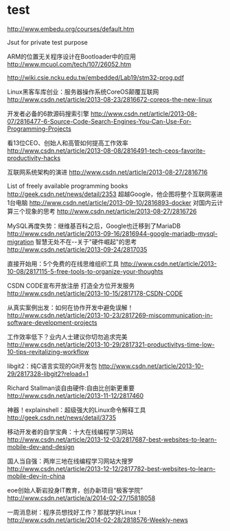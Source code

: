 test
====

http://www.embedu.org/courses/default.htm


Jsut for private test purpose

ARM的位置无关程序设计在Bootloader中的应用
http://www.mcuol.com/tech/107/26052.htm

http://wiki.csie.ncku.edu.tw/embedded/Lab19/stm32-prog.pdf






   
   
Linux黑客车库创业：服务器操作系统CoreOS颠覆互联网
http://www.csdn.net/article/2013-08-23/2816672-coreos-the-new-linux

开发者必备的6款源码搜索引擎
http://www.csdn.net/article/2013-08-07/2816477-6-Source-Code-Search-Engines-You-Can-Use-For-Programming-Projects

看13位CEO、创始人和高管如何提高工作效率
http://www.csdn.net/article/2013-08-08/2816491-tech-ceos-favorite-productivity-hacks

互联网系统架构的演进
http://www.csdn.net/article/2013-08-27/2816716

List of freely available programming books
http://geek.csdn.net/news/detail/2353
超越Google，他企图将整个互联网塞进1台电脑
http://www.csdn.net/article/2013-09-10/2816893-docker
对国内云计算三个现象的思考
http://www.csdn.net/article/2013-08-27/2816726

MySQL再度失势：继维基百科之后，Google也迁移到了MariaDB
http://www.csdn.net/article/2013-09-16/2816944-google-mariadb-mysql-migration
智慧无处不在--关于"硬件崛起"的思考
http://www.csdn.net/article/2013-09-24/2817035

直接开始用：5个免费的在线思维组织工具
http://www.csdn.net/article/2013-10-08/2817115-5-free-tools-to-organize-your-thoughts

CSDN CODE宣布开放注册 打造全方位开发服务
http://www.csdn.net/article/2013-10-15/2817178-CSDN-CODE

从真实案例出发：如何在协作开发中避免误解！
http://www.csdn.net/article/2013-10-23/2817269-miscommunication-in-software-development-projects

工作效率低下？业内人士建议你切勿追求完美
http://www.csdn.net/article/2013-10-29/2817321-productivitys-time-low-10-tips-revitalizing-workflow

libgit2：纯C语言实现的Git开发包
http://www.csdn.net/article/2013-10-29/2817328-libgit2?reload=1

Richard Stallman谈自由硬件:自由比创新更重要
http://www.csdn.net/article/2013-11-12/2817460

神器！explainshell：超级强大的Linux命令解释工具
http://geek.csdn.net/news/detail/3735

移动开发者的自学宝典：十大在线编程学习网站
http://www.csdn.net/article/2013-12-03/2817687-best-websites-to-learn-mobile-dev-and-design

国人当自强：两岸三地在线编程学习网站大搜罗
http://www.csdn.net/article/2013-12-12/2817782-best-websites-to-learn-mobile-dev-in-china

eoe创始人靳岩投身IT教育，创办新项目“极客学院”
http://www.csdn.net/article/a/2014-02-27/15818058

一周消息树：程序员想找好工作？那就学好Linux！
http://www.csdn.net/article/2014-02-28/2818576-Weekly-news

